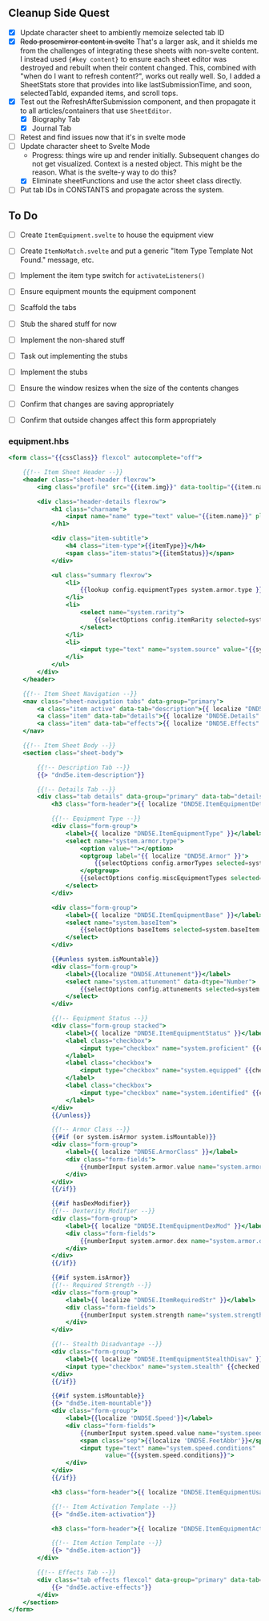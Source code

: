 ## Cleanup Side Quest

- [x] Update character sheet to ambiently memoize selected tab ID
- [x] ~~Redo prosemirror content in svelte~~ That's a larger ask, and it shields me from the challenges of integrating these sheets with non-svelte content. I instead used `{#key content}` to ensure each sheet editor was destroyed and rebuilt when their content changed. This, combined with "when do I want to refresh content?", works out really well. So, I added a SheetStats store that provides into like lastSubmissionTime, and soon, selectedTabId, expanded items, and scroll tops.
- [x] Test out the RefreshAfterSubmission component, and then propagate it to all articles/containers that use `SheetEditor`.
  - [x] Biography Tab
  - [x] Journal Tab
- [ ] Retest and find issues now that it's in svelte mode
- [ ] Update character sheet to Svelte Mode
    - Progress: things wire up and render initially. Subsequent changes do not get visualized. Context is a nested object. This might be the reason. What is the svelte-y way to do this?
    - [x] Eliminate sheetFunctions and use the actor sheet class directly.
- [ ] Put tab IDs in CONSTANTS and propagate across the system.

## To Do

- [ ] Create `ItemEquipment.svelte` to house the equipment view
- [ ] Create `ItemNoMatch.svelte` and put a generic "Item Type Template Not Found." message, etc.
- [ ] Implement the item type switch for `activateListeners()`
- [ ] Ensure equipment mounts the equipment component
- [ ] Scaffold the tabs
- [ ] Stub the shared stuff for now
- [ ] Implement the non-shared stuff
- [ ] Task out implementing the stubs
- [ ] Implement the stubs
- [ ] Ensure the window resizes when the size of the contents changes
- [ ] Confirm that changes are saving appropriately
- [ ] Confirm that outside changes affect this form appropriately


### equipment.hbs

```hbs
<form class="{{cssClass}} flexcol" autocomplete="off">

    {{!-- Item Sheet Header --}}
    <header class="sheet-header flexrow">
        <img class="profile" src="{{item.img}}" data-tooltip="{{item.name}}" data-edit="img"/>

        <div class="header-details flexrow">
            <h1 class="charname">
                <input name="name" type="text" value="{{item.name}}" placeholder="{{ localize 'DND5E.ItemName' }}"/>
            </h1>

            <div class="item-subtitle">
                <h4 class="item-type">{{itemType}}</h4>
                <span class="item-status">{{itemStatus}}</span>
            </div>

            <ul class="summary flexrow">
                <li>
                    {{lookup config.equipmentTypes system.armor.type }}
                </li>
                <li>
                    <select name="system.rarity">
                        {{selectOptions config.itemRarity selected=system.rarity blank=""}}
                    </select>
                </li>
                <li>
                    <input type="text" name="system.source" value="{{system.source}}" placeholder="{{ localize 'DND5E.Source' }}"/>
                </li>
            </ul>
        </div>
    </header>

    {{!-- Item Sheet Navigation --}}
    <nav class="sheet-navigation tabs" data-group="primary">
        <a class="item active" data-tab="description">{{ localize "DND5E.Description" }}</a>
        <a class="item" data-tab="details">{{ localize "DND5E.Details" }}</a>
        <a class="item" data-tab="effects">{{ localize "DND5E.Effects" }}</a>
    </nav>

    {{!-- Item Sheet Body --}}
    <section class="sheet-body">

        {{!-- Description Tab --}}
        {{> "dnd5e.item-description"}}

        {{!-- Details Tab --}}
        <div class="tab details" data-group="primary" data-tab="details">
            <h3 class="form-header">{{ localize "DND5E.ItemEquipmentDetails" }}</h3>

            {{!-- Equipment Type --}}
            <div class="form-group">
                <label>{{ localize "DND5E.ItemEquipmentType" }}</label>
                <select name="system.armor.type">
                    <option value=""></option>
                    <optgroup label="{{ localize "DND5E.Armor" }}">
                        {{selectOptions config.armorTypes selected=system.armor.type}}
                    </optgroup>
                    {{selectOptions config.miscEquipmentTypes selected=system.armor.type}}
                </select>
            </div>

            <div class="form-group">
                <label>{{ localize "DND5E.ItemEquipmentBase" }}</label>
                <select name="system.baseItem">
                    {{selectOptions baseItems selected=system.baseItem blank=""}}
                </select>
            </div>

            {{#unless system.isMountable}}
            <div class="form-group">
                <label>{{localize "DND5E.Attunement"}}</label>
                <select name="system.attunement" data-dtype="Number">
                    {{selectOptions config.attunements selected=system.attunement}}
                </select>
            </div>

            {{!-- Equipment Status --}}
            <div class="form-group stacked">
                <label>{{ localize "DND5E.ItemEquipmentStatus" }}</label>
                <label class="checkbox">
                    <input type="checkbox" name="system.proficient" {{checked system.proficient}}/> {{ localize "DND5E.Proficient" }}
                </label>
                <label class="checkbox">
                    <input type="checkbox" name="system.equipped" {{checked system.equipped}}/> {{ localize "DND5E.Equipped" }}
                </label>
                <label class="checkbox">
                    <input type="checkbox" name="system.identified" {{checked system.identified}}/> {{ localize "DND5E.Identified" }}
                </label>
            </div>
            {{/unless}}

            {{!-- Armor Class --}}
            {{#if (or system.isArmor system.isMountable)}}
            <div class="form-group">
                <label>{{ localize "DND5E.ArmorClass" }}</label>
                <div class="form-fields">
                    {{numberInput system.armor.value name="system.armor.value"}}
                </div>
            </div>
            {{/if}}

            {{#if hasDexModifier}}
            {{!-- Dexterity Modifier --}}
            <div class="form-group">
                <label>{{ localize "DND5E.ItemEquipmentDexMod" }}</label>
                <div class="form-fields">
                    {{numberInput system.armor.dex name="system.armor.dex" placeholder=(localize "DND5E.Unlimited")}}
                </div>
            </div>
            {{/if}}

            {{#if system.isArmor}}
            {{!-- Required Strength --}}
            <div class="form-group">
                <label>{{ localize "DND5E.ItemRequiredStr" }}</label>
                <div class="form-fields">
                    {{numberInput system.strength name="system.strength" placeholder=(localize "DND5E.None")}}
                </div>
            </div>

            {{!-- Stealth Disadvantage --}}
            <div class="form-group">
                <label>{{ localize "DND5E.ItemEquipmentStealthDisav" }}</label>
                <input type="checkbox" name="system.stealth" {{checked system.stealth}}/>
            </div>
            {{/if}}

            {{#if system.isMountable}}
            {{> "dnd5e.item-mountable"}}
            <div class="form-group">
                <label>{{localize 'DND5E.Speed'}}</label>
                <div class="form-fields">
                    {{numberInput system.speed.value name="system.speed.value" placeholder="0"}}
                    <span class="sep">{{localize 'DND5E.FeetAbbr'}}</span>
                    <input type="text" name="system.speed.conditions"
                           value="{{system.speed.conditions}}">
                </div>
            </div>
            {{/if}}

            <h3 class="form-header">{{ localize "DND5E.ItemEquipmentUsage" }}</h3>

            {{!-- Item Activation Template --}}
            {{> "dnd5e.item-activation"}}

            <h3 class="form-header">{{ localize "DND5E.ItemEquipmentAction" }}</h3>

            {{!-- Item Action Template --}}
            {{> "dnd5e.item-action"}}
        </div>

        {{!-- Effects Tab --}}
        <div class="tab effects flexcol" data-group="primary" data-tab="effects">
            {{> "dnd5e.active-effects"}}
        </div>
    </section>
</form>
```
